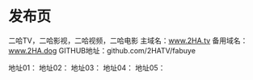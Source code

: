 # 发布页
二哈TV，二哈影视，二哈视频，二哈电影
主域名：www.2HA.tv
备用域名：www.2HA.dog
GITHUB地址：github.com/2HATV/fabuye

地址01：
地址02：
地址03：
地址04：
地址05：
